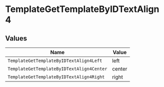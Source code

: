 # TemplateGetTemplateByIDTextAlign4


## Values

| Name                                      | Value                                     |
| ----------------------------------------- | ----------------------------------------- |
| `TemplateGetTemplateByIDTextAlign4Left`   | left                                      |
| `TemplateGetTemplateByIDTextAlign4Center` | center                                    |
| `TemplateGetTemplateByIDTextAlign4Right`  | right                                     |